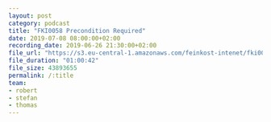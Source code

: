 ```yaml
---
layout: post
category: podcast
title: "FKI0058 Precondition Required"
date: 2019-07-08 08:00:00+02:00
recording_date: 2019-06-26 21:30:00+02:00
file_url: "https://s3.eu-central-1.amazonaws.com/feinkost-intenet/fki0058.mp3"
file_duration: "01:00:42"
file_size: 43893655
permalink: /:title
team:
- robert
- stefan
- thomas
---
```



